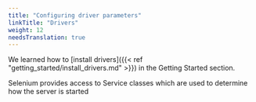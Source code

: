```yaml
---
title: "Configuring driver parameters"
linkTitle: "Drivers"
weight: 12
needsTranslation: true
---
```


We learned how to [install drivers]({{< ref "getting_started/install_drivers.md" >}}) in the Getting Started section.

Selenium provides access to Service classes which are used to determine how the server is started


